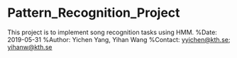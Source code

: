 # Pattern_Recognition_Project
This project is to implement song recognition tasks using HMM.
%Date: 2019-05-31
%Author: Yichen Yang, Yihan Wang
%Contact: yyichen@kth.se; yihanw@kth.se
